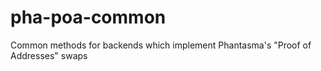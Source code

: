 # pha-poa-common
Common methods for backends which implement Phantasma's "Proof of Addresses" swaps
